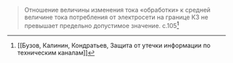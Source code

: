 >Отношение величины изменения тока «обработки» к средней величине тока потребления от электросети на границе КЗ не превышает предельно допустимое значение.
>c.105[^2]

[^2]:[[Бузов, Калинин, Кондратьев, Защита от утечки информации по техническим каналам]]